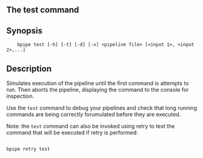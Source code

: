 ## The test command

## Synopsis

    
    
        bpipe test [-h] [-t] [-d] [-v] <pipeline file> [<input 1>, <input 2>,...]
    

## Description

Simulates execution of the pipeline until the first command is attempts to run.  Then aborts the pipeline, displaying the command to the console for inspection. 

Use the `test` command to debug your pipelines and check that long running commands are being correctly forumulated before they are executed.

Note: the `test` command can also be invoked using retry to test the command that will be executed if retry is performed:
```groovy 

bpipe retry test
```

